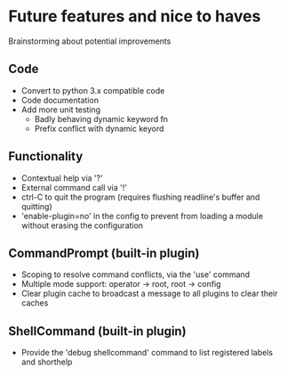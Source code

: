 # Future features and nice to haves #

Brainstorming about potential improvements

## Code ##

- Convert to python 3.x compatible code
- Code documentation
- Add more unit testing
    - Badly behaving dynamic keyword fn
    - Prefix conflict with dynamic keyord

## Functionality ##

- Contextual help via '?'
- External command call via '!'
- ctrl-C to quit the program (requires flushing readline's buffer and quitting)
- 'enable-plugin=no' in the config to prevent from loading a module without erasing the configuration

## CommandPrompt (built-in plugin) ##

- Scoping to resolve command conflicts, via the 'use' command
- Multiple mode support: operator -> root, root -> config
- Clear plugin cache to broadcast a message to all plugins to clear their caches

## ShellCommand (built-in plugin) ##

- Provide the 'debug shellcommand' command to list registered labels and shorthelp
